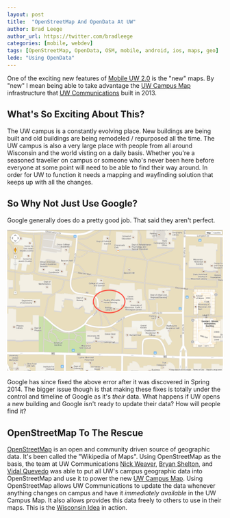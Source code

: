 ```yaml
---
layout: post
title:  "OpenStreetMap And OpenData At UW"
author: Brad Leege
author_url: https://twitter.com/bradleege
categories: [mobile, webdev]
tags: [OpenStreetMap, OpenData, OSM, mobile, android, ios, maps, geo]
lede: "Using OpenData"
---
```


One of the exciting new features of [Mobile UW 2.0](http://mobile.wisc.edu) is the "new" maps.  By "new" I mean being able to take advantage the [UW Campus Map](http://www.map.wisc.edu) infrastructure that [UW Communications](http://uc.wisc.edu) built in 2013.

## What's So Exciting About This?
The UW campus is a constantly evolving place.  New buildings are being built and old buildings are being remodeled / repurposed all the time.  The UW campus is also a very large place with people from all around Wisconsin and the world visting on a daily basis.  Whether you're a seasoned traveller on campus or someone who's never been here before everyone at some point will need to be able to find their way around.  In order for UW to function it needs a mapping and wayfinding solution that keeps up with all the changes.

## So Why Not Just Use Google?
Google generally does do a pretty good job.  That said they aren't perfect.

<img src="/img/posts/2014-11-25-openstreetmap-opendata/20140418-uw-google-map-error.png" width="600">

Google has since fixed the above error after it was discovered in Spring 2014.  The bigger issue though is that making these fixes is totally under the control and timeline of Google as it's *their* data.  What happens if UW opens a new building and Google isn't ready to update their data?  How will people find it?

## OpenStreetMap To The Rescue
[OpenStreetMap](http://www.openstreetmap.org/) is an open and community driven source of geographic data.  It's been called the "Wikipedia of Maps".  Using OpenStreetMap as the basis, the team at UW Communications [Nick Weaver](https://twitter.com/nickweaver), [Bryan Shelton](https://twitter.com/bshelton229), and [Vidal Quevedo](https://twitter.com/VidalQuevedo) was able to put all UW's campus geographic data into OpenStreetMap and use it to power the new [UW Campus Map](http://www.map.wisc.edu).  Using OpenStreetMap allows UW Communications to update the data whenever anything changes on campus and have it *immediately available* in the UW Campus Map.  It also allows provides this data freely to others to use in their maps.  This is the [Wisconsin Idea](http://wisconsinidea.wisc.edu) in action.



<!---
Mobile UW has traditionally relied on Apple Maps for iOS and Google Maps for Android.  

The team at UW Communications [Nick Weaver](https://twitter.com/nickweaver), [Bryan Shelton](https://twitter.com/bshelton229), and [Vidal Quevedo](https://twitter.com/VidalQuevedo)
-->


